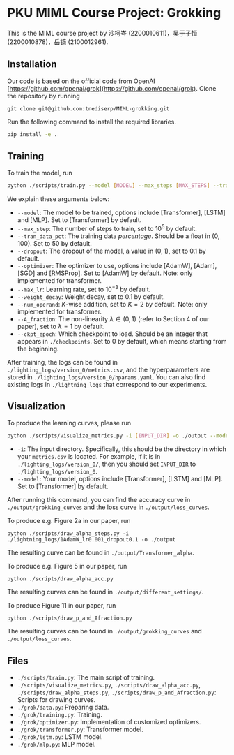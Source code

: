 # PKU MIML Course Project: Grokking

<!-- ## Paper

Implementing experiments in the paper [Grokking: Generalization Beyond Overfitting on Small Algorithmic Datasets](https://arxiv.org/abs/2201.02177) by Alethea Power, Yuri Burda, Harri Edwards, Igor Babuschkin, and Vedant Misra.

### Related research papers
Search via DBLP/scholar
- Towards Understanding Grokking: An Effective Theory of Representation Learning. [[conference](http://papers.nips.cc/paper_files/paper/2022/hash/dfc310e81992d2e4cedc09ac47eff13e-Abstract-Conference.html)] [[arxiv](https://doi.org/10.48550/arXiv.2205.10343)]
- Progress measures for grokking via mechanistic interpretability. [[conference](https://openreview.net/forum?id=9XFSbDPmdW)] [[arxiv](https://doi.org/10.48550/arXiv.2301.05217)]
- Why Do You Grok? A Theoretical Analysis on Grokking Modular Addition. [[conference](https://openreview.net/forum?id=ad5I6No9G1)] [[arxiv](https://doi.org/10.48550/arXiv.2407.12332)]
- Grokking as a First Order Phase Transition in Two Layer Networks. [[conference](https://openreview.net/forum?id=3ROGsTX3IR)] [[arxiv](https://doi.org/10.48550/arXiv.2310.03789)] -->

This is the MIML course project by 沙柯岑 (2200010611)，吴于子恒 (2200010878)，岳镝 (2100012961).

## Installation

Our code is based on the official code from OpenAI [https://github.com/openai/grok](https://github.com/openai/grok).
Clone the repository by running
```
git clone git@github.com:tnediserp/MIML-grokking.git
```
Run the following command to install the required libraries.
```bash
pip install -e .
```

## Training
To train the model, run
```bash
python ./scripts/train.py --model [MODEL] --max_steps [MAX_STEPS] --train_data_pct [ALPHA] --dropout [DROPOUT] --optimizer [OPTIM] --max_lr [LR] --weight_decay [WD] --num_operand [K] --A_fraction [LAMBDA] --ckpt_epoch [CKPT]
```

We explain these arguments below:
- `--model`: The model to be trained, options include [Transformer], [LSTM] and [MLP]. Set to [Transformer] by default.
- `--max_step`: The number of steps to train, set to $10^5$ by default.
- `--tran_data_pct`: The training data *percentage*. Should be a float in $(0, 100)$. Set to $50$ by default.
- `--dropout`: The dropout of the model, a value in $(0, 1)$, set to $0.1$ by default.
- `--optimizer`: The optimizer to use, options include [AdamW], [Adam], [SGD] and [RMSProp]. Set to [AdamW] by default. Note: only implemented for transformer.
- `--max_lr`: Learning rate, set to $10^{-3}$ by default.
- `--weight_decay`: Weight decay, set to $0.1$ by default.
- `--num_operand`: $K$-wise addition, set to $K = 2$ by default. Note: only implemented for transformer.
- `--A_fraction`: The non-linearity $\lambda \in (0, 1)$ (refer to Section 4 of our paper), set to $\lambda = 1$ by default.
- `--ckpt_epoch`: Which checkpoint to load. Should be an integer that appears in `./checkpoints`. Set to $0$ by default, which means starting from the beginning.

After training, the logs can be found in `./lighting_logs/version_0/metrics.csv`, and the hyperparameters are stored in `./lighting_logs/version_0/hparams.yaml`. You can also find existing logs in `./lightning_logs` that correspond to our experiments.

## Visualization

To produce the learning curves, please run
```bash
python ./scripts/visualize_metrics.py -i [INPUT_DIR] -o ./output --model [MODEL]
```
- `-i`: The input directory. Specifically, this should be the directory in which your `metrics.csv` is located. For example, if it is in `./lighting_logs/version_0/`, then you should set `INPUT_DIR` to `./lighting_logs/version_0`.
- `--model`: Your model, options include [Transformer], [LSTM] and [MLP]. Set to [Transformer] by default.

After running this command, you can find the accuracy curve in `./output/grokking_curves` and the loss curve in `./output/loss_curves`.

To produce e.g. Figure 2a in our paper, run
```
python ./scripts/draw_alpha_steps.py -i ./lightning_logs/1AdamW_lr0.001_dropout0.1 -o ./output
```
The resulting curve can be found in `./output/Transformer_alpha`.

To produce e.g. Figure 5 in our paper, run 
```
python ./scripts/draw_alpha_acc.py
```
The resulting curves can be found in `./output/different_settings/`.

To produce Figure 11 in our paper, run 
```
python ./scripts/draw_p_and_Afraction.py
```
The resulting curves can be found in `./output/grokking_curves` and  `./output/loss_curves`.

## Files
- `./scripts/train.py`: The main script of training.
- `./scripts/visualize_metrics.py`, `./scripts/draw_alpha_acc.py`, `./scripts/draw_alpha_steps.py`, `./scripts/draw_p_and_Afraction.py`: Scripts for drawing curves.
- `./grok/data.py`: Preparing data.
- `./grok/training.py`: Training.
- `./grok/optimizer.py`: Implementation of customized optimizers.
- `./grok/transformer.py`: Transformer model.
- `./grok/lstm.py`: LSTM model.
- `./grok/mlp.py`: MLP model.